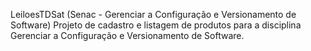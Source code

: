 LeiloesTDSat (Senac - Gerenciar a Configuração e Versionamento de Software)
Projeto de cadastro e listagem de produtos para a disciplina Gerenciar a Configuração e Versionamento de Software.
